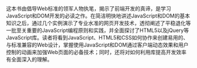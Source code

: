 这本书由倡导Web标准的领军人物执笔，揭示了前端开发的真谛，是学习JavaScript和DOM开发的必读之作。在简洁明快地讲述JavaScript和DOM的基本知识之后，通过几个实例演示了专业水准的网页开发技术，透彻阐述了平稳退化等一批至关重要的JavaScript编程原则和实践，并全面探讨了HTML5以及jQuery等JavaScript库。读者将看到JavaScript、HTML5和CSS如何协作来创建易用的、与标准兼容的Web设计，掌握使用JavaScript和DOM通过客户端动态效果和用户控制的动画来加强Web页面的必备技术；同时，还将对如何利用库提高开发效率有全面深入的理解。